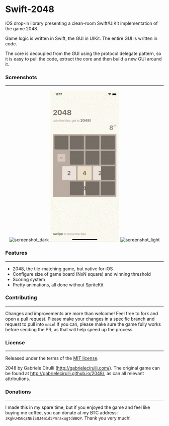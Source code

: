 # Swift-2048

iOS drop-in library presenting a clean-room Swift/UIKit implementation of the game 2048.

Game logic is written in Swift, the GUI in UIKit. The entire GUI is written in code.

The core is decoupled from the GUI using the protocol delegate pattern, so it is easy to pull the code, extract the core and then build a new GUI around it.

### Screenshots
----------
<p align="center">
  <img src="https://raw.githubusercontent.com/joafc96/swift-2048/swift-2048/Screenshots/dark_2048.png" alt="screenshot_dark" width="220" height="480"/>
    <img src="https://github.com/joafc96/swift-2048/blob/main/swift-2048/Screenshots/2048.gif" alt="gif" width="220" height="480"/>
  <img src="https://raw.githubusercontent.com/joafc96/swift-2048/swift-2048/Screenshots/light_2048.png" alt="screenshot_light" width="220" height="480"/>

</p>

<!-- ![](/swift-2048/Screenshots/2048.gif) | ![](/swift-2048/Screenshots/dark_2048.png) | ![](/swift-2048/Screenshots/light_2048.png)  -->

### Features
--------
- 2048, the tile-matching game, but native for iOS
- Configure size of game board (NxN square) and winning threshold
- Scoring system
- Pretty animations, all done without SpriteKit

### Contributing
-------
Changes and improvements are more than welcome! Feel free to fork and open a pull request. Please make your changes in a specific branch and request to pull into `main`! If you can, please make sure the game fully works before sending the PR, as that will help speed up the process.

### License
-------
Released under the terms of the [MIT license](https://github.com/uberspot/2048-android/blob/master/LICENSE).

2048 by Gabriele Cirulli (http://gabrielecirulli.com/). The original game can be found at http://gabrielecirulli.github.io/2048/, as can all relevant attributions. 

### Donations
-------
I made this in my spare time, but if you enjoyed the game and feel like buying me coffee, you can donate at my BTC address: `3KgkUHSGqsNEiSQJ4mid5PmraxugtdBBQP`. Thank you very much!